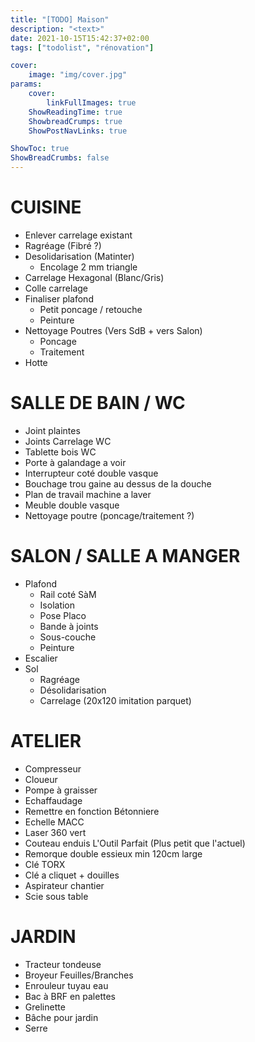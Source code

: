 ```yaml
---
title: "[TODO] Maison"
description: "<text>"
date: 2021-10-15T15:42:37+02:00
tags: ["todolist", "rénovation"]

cover:
    image: "img/cover.jpg"
params:
    cover:
        linkFullImages: true
    ShowReadingTime: true
    ShowbreadCrumps: true
    ShowPostNavLinks: true

ShowToc: true
ShowBreadCrumbs: false
---
```


# CUISINE

- Enlever carrelage existant
- Ragréage (Fibré ?)
- Desolidarisation (Matinter)
    - Encolage 2 mm triangle
- Carrelage Hexagonal (Blanc/Gris)
- Colle carrelage
- Finaliser plafond
    - Petit poncage / retouche
    - Peinture
- Nettoyage Poutres (Vers SdB + vers Salon)
    - Poncage
    - Traitement
- Hotte

# SALLE DE BAIN / WC

- Joint plaintes
- Joints Carrelage WC
- Tablette bois WC
- Porte à galandage a voir
- Interrupteur coté double vasque
- Bouchage trou gaine au dessus de la douche
- Plan de travail machine a laver
- Meuble double vasque
- Nettoyage poutre (poncage/traitement ?)

# SALON / SALLE A MANGER

- Plafond
    - Rail coté SàM
    - Isolation
    - Pose Placo
    - Bande à joints
    - Sous-couche
    - Peinture
- Escalier
- Sol
    - Ragréage
    - Désolidarisation
    - Carrelage (20x120 imitation parquet)

# ATELIER

- Compresseur
- Cloueur
- Pompe à graisser
- Echaffaudage
- Remettre en fonction Bétonniere
- Echelle MACC
- Laser 360 vert
- Couteau enduis L'Outil Parfait (Plus petit que l'actuel)
- Remorque double essieux min 120cm large
- Clé TORX
- Clé a cliquet + douilles
- Aspirateur chantier
- Scie sous table

# JARDIN

- Tracteur tondeuse
- Broyeur Feuilles/Branches
- Enrouleur tuyau eau
- Bac à BRF en palettes
- Grelinette
- Bâche pour jardin
- Serre